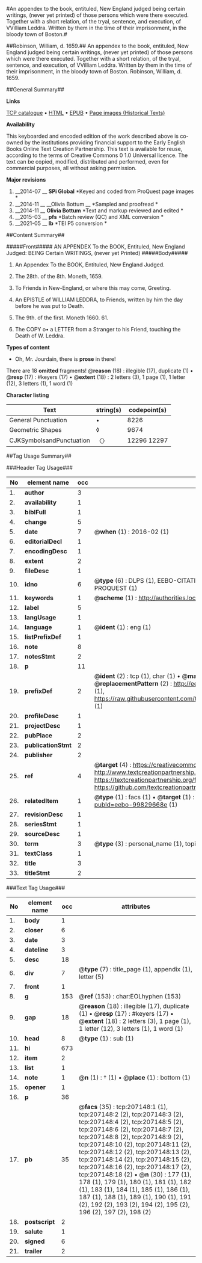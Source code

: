 #An appendex to the book, entituled, New England judged being certain writings, (never yet printed) of those persons which were there executed. Together with a short relation, of the tryal, sentence, and execution, of VVilliam Leddra. Written by them in the time of their imprisonment, in the bloody town of Boston.#

##Robinson, William, d. 1659.##
An appendex to the book, entituled, New England judged being certain writings, (never yet printed) of those persons which were there executed. Together with a short relation, of the tryal, sentence, and execution, of VVilliam Leddra. Written by them in the time of their imprisonment, in the bloody town of Boston.
Robinson, William, d. 1659.

##General Summary##

**Links**

[TCP catalogue](http://www.ota.ox.ac.uk/tcp/)  • 
[HTML](http://tei.it.ox.ac.uk/tcp/Texts-HTML/free/B29/B29027.html)  • 
[EPUB](http://tei.it.ox.ac.uk/tcp/Texts-EPUB/free/B29/B29027.epub) • 
[Page images (Historical Texts)](https://historicaltexts.jisc.ac.uk/eebo-99829668e)

**Availability**

This keyboarded and encoded edition of the work described above is co-owned by the
    institutions providing financial support to the Early English Books Online Text Creation
    Partnership. This text is available for reuse, according to the terms of  Creative Commons 0 1.0 Universal
    licence. The text can be copied, modified, distributed and performed, even for commercial
    purposes, all without asking permission.

**Major revisions**

1. __2014-07 __ __SPi Global__ *Keyed and coded from ProQuest page images *
1. __2014-11 __ __Olivia Bottum __ *Sampled and proofread *
1. __2014-11 __ __Olivia Bottum__ *Text and markup reviewed and edited *
1. __2015-03 __ __pfs__ *Batch review (QC) and XML conversion *
1. __2021-05 __ __lb__ *TEI P5 conversion *

##Content Summary##

#####Front#####
AN APPENDEX To the BOOK, Entituled, New England Judged: BEING Certain WRITINGS, (never yet Printed) 
#####Body#####

1. An Appendex To the BOOK, Entituled, New England Judged.

1. The 28th. of the 8th. Moneth, 1659.

1. To Friends in New-England, or where this may come, Greeting.

1. An EPISTLE of WILLIAM LEDDRA, to Friends, written by him the day before he was put to Death.

1. The 9th. of the first. Moneth 1660. 61.

1. The COPY o• a LETTER from a Stranger to his Friend, touching the Death of W. Leddra.

**Types of content**

  * Oh, Mr. Jourdain, there is **prose** in there!

There are 18 **omitted** fragments! 
 @__reason__ (18) : illegible (17), duplicate (1)  •  @__resp__ (17) : #keyers (17)  •  @__extent__ (18) : 2 letters (3), 1 page (1), 1 letter (12), 3 letters (1), 1 word (1)

**Character listing**


|Text|string(s)|codepoint(s)|
|---|---|---|
|General Punctuation|•|8226|
|Geometric Shapes|◊|9674|
|CJKSymbolsandPunctuation|〈〉|12296 12297|

##Tag Usage Summary##

###Header Tag Usage###

|No|element name|occ|attributes|
|---|---|---|---|
|1.|__author__|3||
|2.|__availability__|1||
|3.|__biblFull__|1||
|4.|__change__|5||
|5.|__date__|7| @__when__ (1) : 2016-02 (1)|
|6.|__editorialDecl__|1||
|7.|__encodingDesc__|1||
|8.|__extent__|2||
|9.|__fileDesc__|1||
|10.|__idno__|6| @__type__ (6) : DLPS (1), EEBO-CITATION (1), VID (1), EEBO-PROQUEST (1), STC (1), PROQUEST (1)|
|11.|__keywords__|1| @__scheme__ (1) : http://authorities.loc.gov/ (1)|
|12.|__label__|5||
|13.|__langUsage__|1||
|14.|__language__|1| @__ident__ (1) : eng (1)|
|15.|__listPrefixDef__|1||
|16.|__note__|8||
|17.|__notesStmt__|2||
|18.|__p__|11||
|19.|__prefixDef__|2| @__ident__ (2) : tcp (1), char (1)  •  @__matchPattern__ (2) : ([0-9\-]+):([0-9IVX]+) (1), (.+) (1)  •  @__replacementPattern__ (2) : http://eebo.chadwyck.com/downloadtiff?vid=$1&page=$2 (1), https://raw.githubusercontent.com/textcreationpartnership/Texts/master/tcpchars.xml#$1 (1)|
|20.|__profileDesc__|1||
|21.|__projectDesc__|1||
|22.|__pubPlace__|2||
|23.|__publicationStmt__|2||
|24.|__publisher__|2||
|25.|__ref__|4| @__target__ (4) : https://creativecommons.org/publicdomain/zero/1.0/ (1), http://www.textcreationpartnership.org/docs/. (1), https://textcreationpartnership.org/faq/#faq05 (1), https://github.com/textcreationpartnership (1)|
|26.|__relatedItem__|1| @__type__ (1) : facs (1)  •  @__target__ (1) : https://data.historicaltexts.jisc.ac.uk/view?pubId=eebo-99829668e (1)|
|27.|__revisionDesc__|1||
|28.|__seriesStmt__|1||
|29.|__sourceDesc__|1||
|30.|__term__|3| @__type__ (3) : personal_name (1), topical_term (2)|
|31.|__textClass__|1||
|32.|__title__|3||
|33.|__titleStmt__|2||


###Text Tag Usage###

|No|element name|occ|attributes|
|---|---|---|---|
|1.|__body__|1||
|2.|__closer__|6||
|3.|__date__|3||
|4.|__dateline__|3||
|5.|__desc__|18||
|6.|__div__|7| @__type__ (7) : title_page (1), appendix (1), letter (5)|
|7.|__front__|1||
|8.|__g__|153| @__ref__ (153) : char:EOLhyphen (153)|
|9.|__gap__|18| @__reason__ (18) : illegible (17), duplicate (1)  •  @__resp__ (17) : #keyers (17)  •  @__extent__ (18) : 2 letters (3), 1 page (1), 1 letter (12), 3 letters (1), 1 word (1)|
|10.|__head__|8| @__type__ (1) : sub (1)|
|11.|__hi__|673||
|12.|__item__|2||
|13.|__list__|1||
|14.|__note__|1| @__n__ (1) : † (1)  •  @__place__ (1) : bottom (1)|
|15.|__opener__|1||
|16.|__p__|36||
|17.|__pb__|35| @__facs__ (35) : tcp:207148:1 (1), tcp:207148:2 (2), tcp:207148:3 (2), tcp:207148:4 (2), tcp:207148:5 (2), tcp:207148:6 (2), tcp:207148:7 (2), tcp:207148:8 (2), tcp:207148:9 (2), tcp:207148:10 (2), tcp:207148:11 (2), tcp:207148:12 (2), tcp:207148:13 (2), tcp:207148:14 (2), tcp:207148:15 (2), tcp:207148:16 (2), tcp:207148:17 (2), tcp:207148:18 (2)  •  @__n__ (30) : 177 (1), 178 (1), 179 (1), 180 (1), 181 (1), 182 (1), 183 (1), 184 (1), 185 (1), 186 (1), 187 (1), 188 (1), 189 (1), 190 (1), 191 (2), 192 (2), 193 (2), 194 (2), 195 (2), 196 (2), 197 (2), 198 (2)|
|18.|__postscript__|2||
|19.|__salute__|1||
|20.|__signed__|6||
|21.|__trailer__|2||
